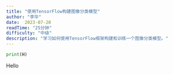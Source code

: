 ```yaml
---
title: "使用TensorFlow构建图像分类模型"
author: "李华"
date:  2023-07-20
readTime: "25分钟"
difficulty: "中级"
description: "学习如何使用TensorFlow框架构建和训练一个图像分类模型。"
---
```


```python
print(H)
```
Hello